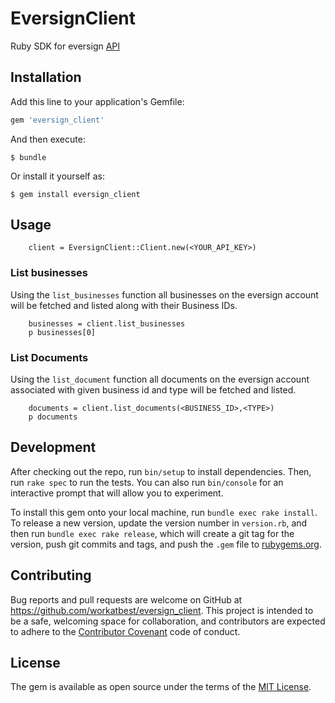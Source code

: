# EversignClient

Ruby SDK for eversign [API](https://eversign.com/api/documentation)

## Installation

Add this line to your application's Gemfile:

```ruby
gem 'eversign_client'
```

And then execute:

    $ bundle

Or install it yourself as:

    $ gem install eversign_client

## Usage

		client = EversignClient::Client.new(<YOUR_API_KEY>)

### List businesses
Using the `list_businesses` function all businesses on the eversign account will be fetched and listed along with their Business IDs.


		businesses = client.list_businesses
		p businesses[0]


### List Documents
Using the `list_document` function all documents on the eversign account associated with given business id and type will be fetched and listed.

		documents = client.list_documents(<BUSINESS_ID>,<TYPE>)
		p documents

## Development

After checking out the repo, run `bin/setup` to install dependencies. Then, run `rake spec` to run the tests. You can also run `bin/console` for an interactive prompt that will allow you to experiment.

To install this gem onto your local machine, run `bundle exec rake install`. To release a new version, update the version number in `version.rb`, and then run `bundle exec rake release`, which will create a git tag for the version, push git commits and tags, and push the `.gem` file to [rubygems.org](https://rubygems.org).

## Contributing

Bug reports and pull requests are welcome on GitHub at https://github.com/workatbest/eversign_client. This project is intended to be a safe, welcoming space for collaboration, and contributors are expected to adhere to the [Contributor Covenant](http://contributor-covenant.org) code of conduct.


## License

The gem is available as open source under the terms of the [MIT License](http://opensource.org/licenses/MIT).

